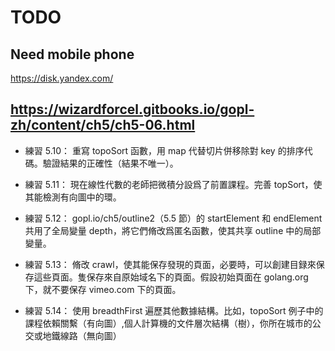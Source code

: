 # TODO

## Need mobile phone

https://disk.yandex.com/

## https://wizardforcel.gitbooks.io/gopl-zh/content/ch5/ch5-06.html

- 練習 5.10： 重寫 topoSort 函數，用 map 代替切片併移除對 key 的排序代碼。驗證結果的正確性（結果不唯一）。

- 練習 5.11： 現在線性代數的老師把微積分設爲了前置課程。完善 topSort，使其能檢測有向圖中的環。

- 練習 5.12： gopl.io/ch5/outline2（5.5 節）的 startElement 和 endElement 共用了全局變量 depth，將它們脩改爲匿名函數，使其共享 outline 中的局部變量。

- 練習 5.13： 脩改 crawl，使其能保存發現的頁面，必要時，可以創建目録來保存這些頁面。隻保存來自原始域名下的頁面。假設初始頁面在 golang.org 下，就不要保存 vimeo.com 下的頁面。

- 練習 5.14： 使用 breadthFirst 遍歷其他數據結構。比如，topoSort 例子中的課程依賴關繫（有向圖）,個人計算機的文件層次結構（樹），你所在城市的公交或地鐵線路（無向圖）
